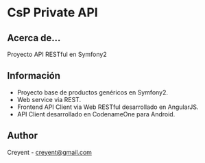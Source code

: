 CsP Private API
===============

Acerca de...
------------

Proyecto API RESTful en Symfony2

Información
------------

* Proyecto base de productos genéricos en Symfony2.
* Web service via REST.
* Frontend API Client via Web RESTful desarrollado en AngularJS.
* API Client desarrollado en CodenameOne para Android.

## Author
Creyent - creyent@gmail.com
